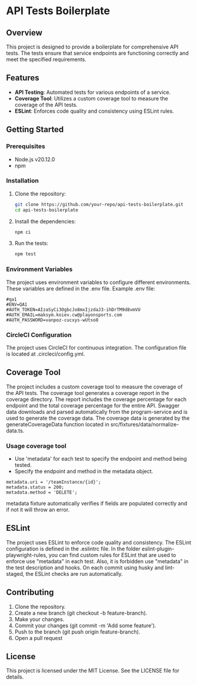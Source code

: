 # API Tests Boilerplate

## Overview

This project is designed to provide a boilerplate for comprehensive API tests. The tests ensure that service endpoints are functioning correctly and meet the specified requirements.

## Features

- **API Testing**: Automated tests for various endpoints of a service.
- **Coverage Tool**: Utilizes a custom coverage tool to measure the coverage of the API tests.
- **ESLint**: Enforces code quality and consistency using ESLint rules.

## Getting Started

### Prerequisites

- Node.js v20.12.0
- npm

### Installation

1. Clone the repository:
   ```sh
   git clone https://github.com/your-repo/api-tests-boilerplate.git
   cd api-tests-boilerplate
    ```
2. Install the dependencies:
    ```sh
    npm ci
    ```
3. Run the tests:
    ```sh
    npm test
    ```

### Environment Variables
The project uses environment variables to configure different environments. These variables are defined in the .env file.
Example .env file:
```
#qa1
#ENV=QA1
#AUTH_TOKEN=AIzaSyCi3OgbcJo8mxIjzdaJ3-ihDrTM9d8vmVU
#AUTH_EMAIL=maksym.koiev.cw@playonsports.com
#AUTH_PASSWORD=vanpoz-cucxys-wUtso8
```

### CircleCI Configuration
The project uses CircleCI for continuous integration. The configuration file is located at .circleci/config.yml.
## Coverage Tool

The project includes a custom coverage tool to measure the coverage of the API tests. 
The coverage tool generates a coverage report in the coverage directory. The report includes the coverage percentage for each endpoint and the total coverage percentage for the entire API.
Swagger data downloads and parsed automatically from the program-service and is used to generate the coverage data.
The coverage data is generated by the generateCoverageData function located in src/fixtures/data/normalize-data.ts.

### Usage coverage tool
- Use 'metadata' for each test to specify the endpoint and method being tested.
- Specify the endpoint and method in the metadata object.
```
metadata.uri = '/teamInstance/{id}';
metadata.status = 200;
metadata.method = 'DELETE';
```

metadata fixture automatically verifies if fields are populated correctly and if not it will throw an error.


## ESLint
The project uses ESLint to enforce code quality and consistency. The ESLint configuration is defined in the .eslintrc file.
In the folder eslint-plugin-playwright-rules, you can find custom rules for ESLint that are used to enforce use "metadata" in each test.
Also, it is forbidden use "metadata" in the test description and hooks.
On each commit using husky and lint-staged, the ESLint checks are run automatically.


## Contributing
1. Clone the repository.
2. Create a new branch (git checkout -b feature-branch).
3. Make your changes.
4. Commit your changes (git commit -m 'Add some feature').
5. Push to the branch (git push origin feature-branch).
6. Open a pull request

## License
This project is licensed under the MIT License. See the LICENSE file for details.